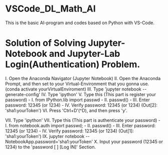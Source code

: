 # VSCode_DL_Math_AI
This is the basic AI-program and codes based on Python with VS-Code.

# Solution of Solving Jupyter-Notebook and Jupyter-Lab Login(Authentication) Problem.
  I. Open the Anaconda Navigator (Jupyter Notebook)
  II. Open the Anaconda Prompt, and then set to your Virtual-Environment that you gonna use. (conda activate yourVirtualEnviroment)
  III. Type 'jupyter notebook --generate-config'
  IV. Type 'ipython'
  V. Type this (This part is register your password)
    - I. from IPython.lib import passwd
    - II. passwd()
    - III. Enter password: 12345 (or 1234)
    - IV. Verify password: 12345 (or 1234)
         (Out[2]: 'sha1:yourToken')
  VI. Press 'Ctrl+D'(^D), and then press 'y'.

  VII. Type 'ipython'
  VII. Type this (This part is authenticate your password)
    - I. from notebook.auth import passwd;
    - II. passwd()
    - III. Enter password: 12345 (or 1234)
    - IV. Verify password: 12345 (or 1234)
         (Out[1]: 'sha1:yourToken')
  IX. jupyter notebook --NotebookApp.password='sha1:yourToken'
  X. Input your password (12345 or 1234) to the 'password [  ] [Log IN]' Section.
